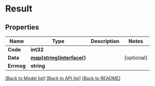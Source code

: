 # Result

## Properties

Name | Type | Description | Notes
------------ | ------------- | ------------- | -------------
**Code** | **int32** |  | 
**Data** | [**map[string]interface{}**](.md) |  | [optional] 
**Errmsg** | **string** |  | 

[[Back to Model list]](../README.md#documentation-for-models) [[Back to API list]](../README.md#documentation-for-api-endpoints) [[Back to README]](../README.md)


